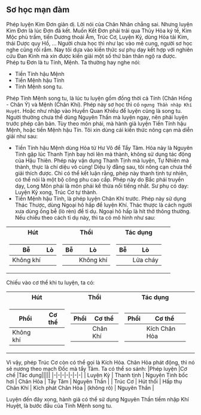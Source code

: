 ## Sơ học mạn đàm

Phép luyện Kim Đơn giản dị. Lời nói của Chân Nhân chẳng sai. Nhưng luyện Kim Đơn là lúc Đơn đã kết. Muốn Kết Đơn phải trải qua Thủy Hỏa ký tế, Kim Mộc phù trầm, tiến Dương thoái Âm, Trúc Cơ, Luyện Kỷ, dùng Hỏa tải Kim, thái Dược quy Hồ, ... Người chưa học thì như lạc vào mê cung, người sơ học nghe cũng rối rắm. Nay tôi dựa vào kiến thức sư phụ dạy kết hợp với nghiên cứu Đan Kinh mà xin được kiến giải một số thứ bản thân ngộ ra được.<br>
Phép tu Đơn là tu Tính, Mệnh. Ta thường hay nghe nói:
- Tiền Tính hậu Mệnh
- Tiền Mệnh hậu Tính
- Tính Mệnh song tu.

Phép Tính Mệnh song tu, là lúc tu luyện gồm đồng thời cả Tính (Chân Hống - Chân Ý) và Mệnh (Chân Khí). Phép này sơ học thì có `ngưng Thần nhập Khí Huyệt`. Hoặc như nhập vào Huyền Quan Khiếu để luyện cũng là song tu.<br>
Người thường chưa thể dùng Nguyên Thần mà luyện ngay, nên phải luyện trước phép căn bản. Tùy theo môn phái, mà hành giả luyện Tiền Tính hậu Mệnh, hoặc tiền Mệnh hậu Tín. Tôi xin dùng cái kiến thức nông cạn mà diễn giải như sau:
- Tiền Tính hậu Mệnh dùng Hỏa từ Hư Vô để Tẩy Tâm. Hỏa này là Nguyên Tinh gặp lúc Thanh Tịnh bay hơi lên mà thành, không sử dụng tác động của Hậu Thiên. Phép này vận dụng Thanh Tịnh mà luyện, Tự Nhiên mà thành, thực là chí diệu vô cùng! Diệu lý đằng sau, tôi nông cạn chưa thể giải thích được. Chỉ có thể kết luận rằng, phép này thanh tịnh tự nhiên, có thể nói là một bộ công phu cao cấp. Phép này do Bắc phái truyền dạy, Long Môn phái là môn phái kế thừa nổi tiếng nhất. Sư phụ có dạy: Luyện Kỷ xong, Trúc Cơ tự thành.
- Tiền Mệnh hậu Tính, là phép luyện Chân Khí trước. Phép này sử dụng Thác Thược, dùng Ngoại hô hấp để luyện Khí. Thác thược là cách người xưa dùng ống bễ (lò rèn) để tỉ dụ. Ngoại hô hấp là hít thở thông thường. Nếu chiếu theo cách tỉ dụ này, thì ta có mô hình như sau:

<table>
<tr><th>Hút</th><th>Thổi</th><th>Tác dụng</th></tr>
<tr><td>

| Bễ | Lò |
|-|-|
| Không khí| |

</td><td>

| Bễ | Lò |
|-|-|
| | Không khí |

</td><td>

| Bễ | Lò|
|-|-|
| | Lửa cháy |

</td><td>

</td></tr> </table>

Chiếu vào cơ thể khi tu luyện, ta có:

<table>
<tr><th>Hút</th><th>Thổi</th><th>Tác dụng</th></tr>
<tr><td>

| Phổi | Cơ thể |
|-|-|
| Không khí | |

</td><td>

| Phổi | Cơ thể |
|-|-|
| | Chân Khí|

</td><td>

| Phổi | Cơ thể |
|-|-|
| | Kích Chân Hỏa |

</td><td>
</td></tr> </table>

Vì vậy, phép Trúc Cơ còn có thể gọi là Kích Hỏa. Chân Hỏa phát động, thì nó sẽ nương theo mạch Đốc mà tẩy Tâm. Ta có thể so sánh:
|Phép luyện |Cơ chế |Tác dụng|||||
|-|-|-|-|-|-|-|
| Luyện Kỷ | Thanh tịnh | Nguyên Tinh bốc hơi | Chân Hỏa | Tẩy Tâm | Nguyên Thần |
| Trúc Cơ | Hút thổi | Hấp thụ Chân Khí | Kích phát Chân Hỏa | (không rõ) | Nguyên Thần |

Luyện đến đây xong, hành giả có thể sử dụng Nguyên Thần tiềm nhập Khí Huyệt, là bước đầu của Tính Mệnh song tu.
